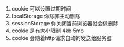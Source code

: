 1. cookie 可以设置过期时间
2. localStorage 你除非主动删除
3. sessionStorage 你关闭当前浏览器就会做删除
4. cookie 是有大小限制  4kb  5mb
5. cookie 会随着http请求自动的发送给服务器